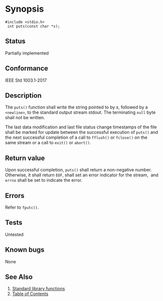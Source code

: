 # Synopsis 
`#include <stdio.h>`</br>
` int puts(const char *s);`</br>

## Status
Partially implemented
## Conformance
IEEE Std 1003.1-2017
## Description


The `puts()` function shall write the string pointed to by _s_, followed by a `<newline>`, to the standard output
stream stdout. The terminating `null` byte shall not be written.

The
last data modification and last file status change timestamps of the file shall be marked for update between the successful
execution of `puts()` and the next successful completion of a call to `fflush()`
or `fclose()` on the same stream or a call to `exit()` or `abort()`. 


## Return value


Upon successful completion, `puts()` shall return a non-negative number. Otherwise, it shall return `EOF`, shall set an error
indicator for the stream,    and `errno` shall be set to indicate the error. 


## Errors

Refer to `fputc()`.


## Tests

Untested

## Known bugs

None

## See Also 
1. [Standard library functions](../README.md)
2. [Table of Contents](../../../README.md)
